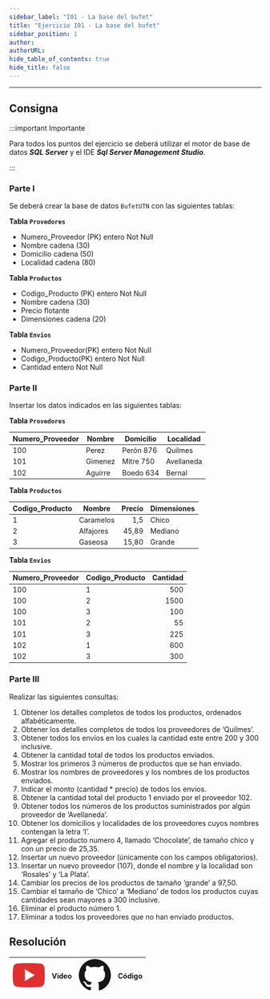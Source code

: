 ```yaml
---
sidebar_label: "I01 - La base del bufet"
title: "Ejercicio I01 - La base del bufet"
sidebar_position: 1
author: 
authorURL: 
hide_table_of_contents: true
hide_title: false
---
```

---

## Consigna
:::important Importante

Para todos los puntos del ejercicio se deberá utilizar el motor de base de datos ***SQL Server*** y el IDE ***Sql Server Management Studio***.

:::

### Parte I
Se deberá crear la base de datos `BufetUTN` con las siguientes tablas:

**Tabla `Provedores`**
* Numero_Proveedor (PK) entero Not Null
* Nombre cadena (30)
* Domicilio cadena (50)
* Localidad cadena (80)

**Tabla `Productos`**
* Codigo_Producto (PK) entero Not Null
* Nombre cadena (30)
* Precio flotante
* Dimensiones cadena (20)

**Tabla `Envios`**
* Numero_Proveedor(PK) entero Not Null
* Codigo_Producto(PK) entero Not Null
* Cantidad entero Not Null

### Parte II
Insertar los datos indicados en las siguientes tablas:

**Tabla `Provedores`**
   
| Numero_Proveedor | Nombre  | Domicilio | Localidad  |
| ---------------- | ------- | --------- | ---------- |
| 100              | Perez   | Perón 876 | Quilmes    |
| 101              | Gimenez | Mitre 750 | Avellaneda |
| 102              | Aguirre | Boedo 634 | Bernal     |

**Tabla `Productos`**
   
| Codigo_Producto | Nombre    | Precio | Dimensiones |
| --------------- | --------- | -----: | ----------- |
| 1               | Caramelos |    1,5 | Chico       |
| 2               | Alfajores |  45,89 | Mediano     |
| 3               | Gaseosa   |  15,80 | Grande      |

**Tabla `Envios`**
   
| Numero_Proveedor | Codigo_Producto | Cantidad |
| ---------------- | --------------- | -------: |
| 100              | 1               |      500 |
| 100              | 2               |     1500 |
| 100              | 3               |      100 |
| 101              | 2               |       55 |
| 101              | 3               |      225 |
| 102              | 1               |      600 |
| 102              | 3               |      300 |


### Parte III
Realizar las siguientes consultas:
1. Obtener los detalles completos de todos los productos, ordenados alfabéticamente.
2. Obtener los detalles completos de todos los proveedores de ‘Quilmes’.
3. Obtener todos los envíos en los cuales la cantidad este entre 200 y 300 inclusive.
4. Obtener la cantidad total de todos los productos enviados.
5. Mostrar los primeros 3 números de productos que se han enviado.
6. Mostrar los nombres de proveedores y los nombres de los productos enviados.
7. Indicar el monto (cantidad * precio) de todos los envíos.
8. Obtener la cantidad total del producto 1 enviado por el proveedor 102.
9. Obtener todos los números de los productos suministrados por algún proveedor de ‘Avellaneda’.
10.  Obtener los domicilios y localidades de los proveedores cuyos nombres contengan la letra ‘I’.
11. Agregar el producto numero 4, llamado ‘Chocolate’, de tamaño chico y con un precio de 25,35.
12. Insertar un nuevo proveedor (únicamente con los campos obligatorios).
13. Insertar un nuevo proveedor (107), donde el nombre y la localidad son ‘Rosales’ y ‘La Plata’.
14. Cambiar los precios de los productos de tamaño ‘grande’ a 97,50.
15. Cambiar el tamaño de ‘Chico’ a ‘Mediano’ de todos los productos cuyas cantidades sean mayores a 300 inclusive.
16. Eliminar el producto número 1.
17. Eliminar a todos los proveedores que no han enviado productos.


## Resolución
| ![img](/base/youtube.svg) | Video | ![img](/base/github.svg) | Código |
| :-----------------------: | :---: | :----------------------: | :----: |
